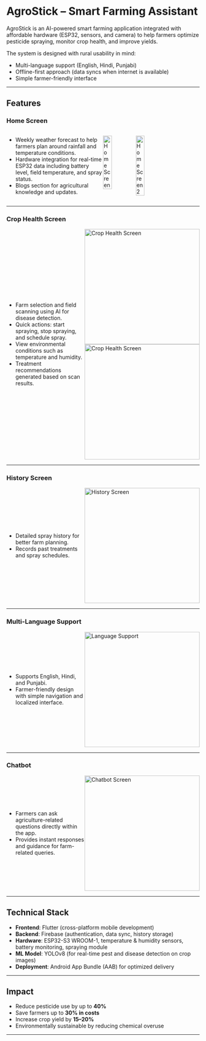 

# AgroStick – Smart Farming Assistant

AgroStick is an AI-powered smart farming application integrated with affordable hardware (ESP32, sensors, and camera) to help farmers optimize pesticide spraying, monitor crop health, and improve yields.

The system is designed with rural usability in mind:

* Multi-language support (English, Hindi, Punjabi)
* Offline-first approach (data syncs when internet is available)
* Simple farmer-friendly interface

---

## Features

### Home Screen

<div style="display: flex; align-items: center;">
  <div style="flex: 1;">
    <ul>
      <li>Weekly weather forecast to help farmers plan around rainfall and temperature conditions.</li>
      <li>Hardware integration for real-time ESP32 data including battery level, field temperature, and spray status.</li>
      <li>Blogs section for agricultural knowledge and updates.</li>
    </ul>
  </div>
  <div style="flex: 1; display: flex; gap: 10px;">
    <img src="assets/screenshots/home-page.jpeg" alt="Home Screen" style="width: 30%; height: auto;"/>
    <img src="assets/screenshots/home-page-1.jpeg" alt="Home Screen 2" style="width: 30%; height: auto;"/>
  </div>
</div>

---

### Crop Health Screen

<div style="display: flex; align-items: center;">
  <div style="flex: 1;">
    <ul>
      <li>Farm selection and field scanning using AI for disease detection.</li>
      <li>Quick actions: start spraying, stop spraying, and schedule spray.</li>
      <li>View environmental conditions such as temperature and humidity.</li>
      <li>Treatment recommendations generated based on scan results.</li>
    </ul>
  </div>
  <div style="flex: 1;">
    <img src="assets/screenshots/crop-health.jpeg" alt="Crop Health Screen" width="300"/>
    <img src="assets/screenshots/crop-health-2.jpeg" alt="Crop Health Screen" width="300"/>
  </div>
</div>

---

### History Screen

<div style="display: flex; align-items: center;">
  <div style="flex: 1;">
    <ul>
      <li>Detailed spray history for better farm planning.</li>
      <li>Records past treatments and spray schedules.</li>
    </ul>
  </div>
  <div style="flex: 1;">
    <img src="assets/screenshots/history-page.jpeg" alt="History Screen" width="300"/>
  </div>
</div>

---

### Multi-Language Support

<div style="display: flex; align-items: center;">
  <div style="flex: 1;">
    <ul>
      <li>Supports English, Hindi, and Punjabi.</li>
      <li>Farmer-friendly design with simple navigation and localized interface.</li>
    </ul>
  </div>
  <div style="flex: 1;">
    <img src="assets/screenshots/language.jpeg" alt="Language Support" width="300"/>
  </div>
</div>

---

### Chatbot

<div style="display: flex; align-items: center;">
  <div style="flex: 1;">
    <ul>
      <li>Farmers can ask agriculture-related questions directly within the app.</li>
      <li>Provides instant responses and guidance for farm-related queries.</li>
    </ul>
  </div>
  <div style="flex: 1;">
    <img src="assets/screenshots/chatbot.jpeg" alt="Chatbot Screen" width="300"/>
  </div>
</div>

---

## Technical Stack

* **Frontend**: Flutter (cross-platform mobile development)
* **Backend**: Firebase (authentication, data sync, history storage)
* **Hardware**: ESP32-S3 WROOM-1, temperature & humidity sensors, battery monitoring, spraying module
* **ML Model**: YOLOv8 (for real-time pest and disease detection on crop images)
* **Deployment**: Android App Bundle (AAB) for optimized delivery

---

## Impact

* Reduce pesticide use by up to **40%**
* Save farmers up to **30% in costs**
* Increase crop yield by **15–20%**
* Environmentally sustainable by reducing chemical overuse

---
